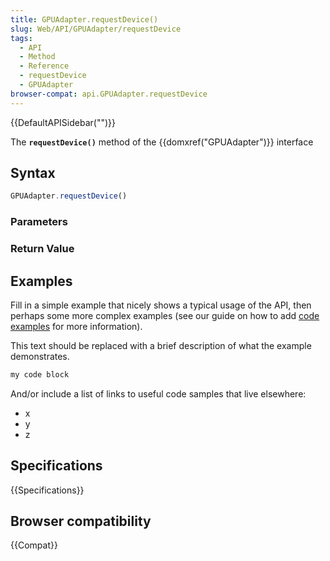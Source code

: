 ```yaml
---
title: GPUAdapter.requestDevice()
slug: Web/API/GPUAdapter/requestDevice
tags:
  - API
  - Method
  - Reference
  - requestDevice
  - GPUAdapter
browser-compat: api.GPUAdapter.requestDevice
---
```

{{DefaultAPISidebar("")}}

The **`requestDevice()`** method of the {{domxref("GPUAdapter")}} interface 

## Syntax

```js
GPUAdapter.requestDevice()
```

### Parameters



### Return Value



## Examples

Fill in a simple example that nicely shows a typical usage of the API, then perhaps some more complex examples (see our guide on how to add [code examples](/en-US/docs/MDN/Contribute/Structures/Code_examples) for more information).

This text should be replaced with a brief description of what the example demonstrates.

```js
my code block
```

And/or include a list of links to useful code samples that live elsewhere:

*   x
*   y
*   z

## Specifications

{{Specifications}}

## Browser compatibility

{{Compat}}

